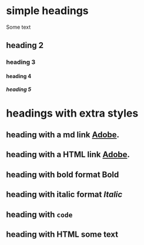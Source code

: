 # simple headings

Some text

## heading 2

### heading 3

#### heading 4

##### heading 5

# headings with extra styles

## heading with a md link <a href="https://adobe.com">Adobe</a>.

## heading with a HTML link [Adobe](https://adobe.com).

## heading with bold format **Bold**

## heading with italic format _Italic_

## heading with `code`

## heading with HTML <span>some text</span>
